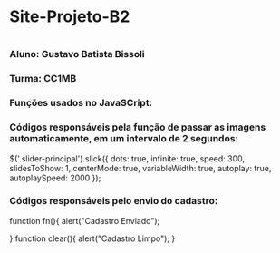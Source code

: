 # Site-Projeto-B2
# 
### Aluno: Gustavo Batista Bissoli
### Turma: CC1MB
### Funções usados no JavaSCript:
 ### Códigos responsáveis pela função de passar as imagens automaticamente, em um intervalo de 2 segundos:
 $('.slider-principal').slick({
  dots: true,
  infinite: true,
  speed: 300,
  slidesToShow: 1,
  centerMode: true,
  variableWidth: true,
  autoplay: true,
  autoplaySpeed: 2000
});
 ### Códigos responsáveis pelo envio do cadastro:
 function fn(){
    alert("Cadastro Enviado");
  
}
function clear(){
  alert("Cadastro Limpo");
}

